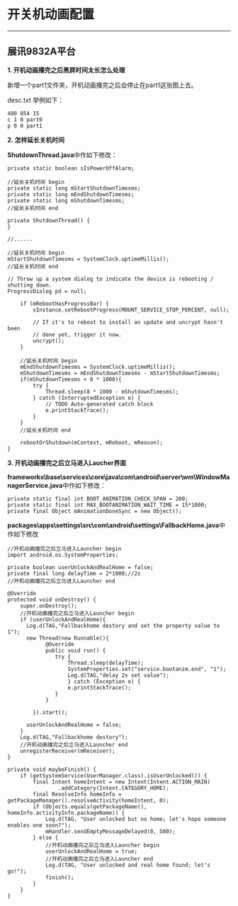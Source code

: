 
# 开关机动画配置
---

## 展讯9832A平台

**1. 开机动画播完之后黑屏时间太长怎么处理**

新增一个part1文件夹，开机动画播完之后会停止在part1这张图上去。

desc.txt 举例如下：
	
	480 854 15
	c 1 0 part0
	p 0 0 part1

**2. 怎样延长关机时间**
	
**ShutdownThread.java**中作如下修改：

	private static boolean sIsPowerOffAlarm;
	
	//延长关机时间 begin
	private static long mStartShutdownTimesms;
	private static long mEndShutdownTimesms;
	private static long mShutdownTimesms;
	//延长关机时间 end
	
	private ShutdownThread() {
	}
	
	//......

	//延长关机时间 begin
    mStartShutdownTimesms = SystemClock.uptimeMillis();
	//延长关机时间 end

    // Throw up a system dialog to indicate the device is rebooting / shutting down.
    ProgressDialog pd = null;

        if (mRebootHasProgressBar) {
            sInstance.setRebootProgress(MOUNT_SERVICE_STOP_PERCENT, null);

            // If it's to reboot to install an update and uncrypt hasn't been
            // done yet, trigger it now.
            uncrypt();
        }

		//延长关机时间 begin
        mEndShutdownTimesms = SystemClock.uptimeMillis();
        mShutdownTimesms = mEndShutdownTimesms - mStartShutdownTimesms;
        if(mShutdownTimesms < 8 * 1000){
            try {
                Thread.sleep(8 * 1000 - mShutdownTimesms);
            } catch (InterruptedException e) {
                // TODO Auto-generated catch block
                e.printStackTrace();
            }
        }
		//延长关机时间 end

        rebootOrShutdown(mContext, mReboot, mReason);
    }


**3. 开机动画播完之后立马进入Laucher界面**

**frameworks\base\services\core\java\com\android\server\wm\WindowManagerService.java**中作如下修改：

    private static final int BOOT_ANIMATION_CHECK_SPAN = 200;
    private static final int MAX_BOOTANIMATION_WAIT_TIME = 15*1000;
    private final Object mAnimationDoneSync = new Object();



**packages\apps\settings\src\com\android\settings\FallbackHome.java**中作如下修改
	
	//开机动画播完之后立马进入Launcher begin
	import android.os.SystemProperties;

    private boolean userUnlockAndRealHome = false;    
    private final long delayTime = 2*1000;//2s
	//开机动画播完之后立马进入Launcher end

    @Override
    protected void onDestroy() {
        super.onDestroy();
		//开机动画播完之后立马进入Launcher begin
        if (userUnlockAndRealHome){
          Log.d(TAG,"Fallbackhome destory and set the property value to 1");
          new Thread(new Runnable(){
                @Override
                public void run() {
                   try {
                       Thread.sleep(delayTime);
                       SystemProperties.set("service.bootanim.end", "1");
                       Log.d(TAG,"delay 2s set value");
                       } catch (Exception e) {
                       e.printStackTrace();
                   }
                }

            }).start();

          userUnlockAndRealHome = false;
        } 
        Log.d(TAG,"Fallbackhome destory");
		//开机动画播完之后立马进入Launcher end
        unregisterReceiver(mReceiver);
    }

    private void maybeFinish() {
        if (getSystemService(UserManager.class).isUserUnlocked()) {
            final Intent homeIntent = new Intent(Intent.ACTION_MAIN)
                    .addCategory(Intent.CATEGORY_HOME);
            final ResolveInfo homeInfo = getPackageManager().resolveActivity(homeIntent, 0);
            if (Objects.equals(getPackageName(), homeInfo.activityInfo.packageName)) {
                Log.d(TAG, "User unlocked but no home; let's hope someone enables one soon?");
                mHandler.sendEmptyMessageDelayed(0, 500);
            } else {
				//开机动画播完之后立马进入Launcher begin
                userUnlockAndRealHome = true;
				//开机动画播完之后立马进入Launcher end
                Log.d(TAG, "User unlocked and real home found; let's go!");
                finish();
            }
        }
    }